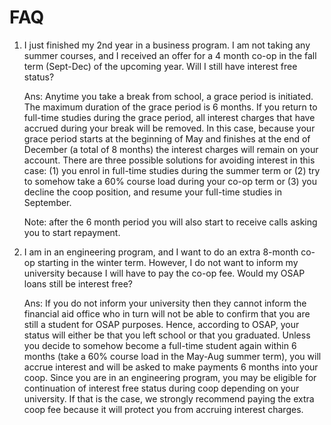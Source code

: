 # FAQ

1.  I just finished my 2nd year in a business program. I am not taking any summer courses, and I received an offer for a 4 month co-op in the fall term (Sept-Dec) of the upcoming year. Will I still have interest free status?

    Ans: Anytime you take a break from school, a grace period is initiated. The maximum duration of the grace period is 6 months. If you return to full-time studies during the grace period, all interest charges that have accrued during your break will be removed. In this case, because your grace period starts at the beginning of May and finishes at the end of December (a total of 8 months) the interest charges will remain on your account. There are three possible solutions for avoiding interest in this case: (1) you enrol in full-time studies during the summer term or (2) try to somehow take a 60% course load during your co-op term or (3) you decline the coop position, and resume your full-time studies in September.

    Note: after the 6 month period you will also start to receive calls asking you to start repayment.

2.  I am in an engineering program, and I want to do an extra 8-month co-op starting in the winter term. However, I do not want to inform my university because I will have to pay the co-op fee. Would my OSAP loans still be interest free?

    Ans: If you do not inform your university then they cannot inform the financial aid office who in turn will not be able to confirm that you are still a student for OSAP purposes. Hence, according to OSAP, your status will either be that you left school or that you graduated. Unless you decide to somehow become a full-time student again within 6 months (take a 60% course load in the May-Aug summer term), you will accrue interest and will be asked to make payments 6 months into your coop. Since you are in an engineering program, you may be eligible for continuation of interest free status during coop depending on your university. If that is the case, we strongly recommend paying the extra coop fee because it will protect you from accruing interest charges.
